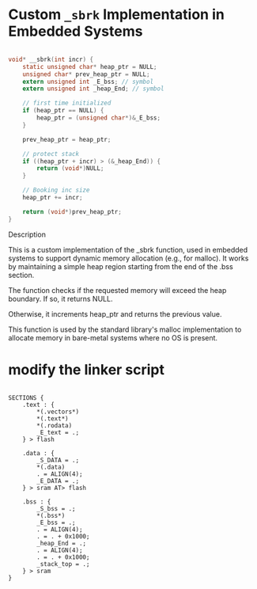 
# Custom `_sbrk` Implementation in Embedded Systems

```c

void* __sbrk(int incr) {
    static unsigned char* heap_ptr = NULL;
    unsigned char* prev_heap_ptr = NULL;
    extern unsigned int _E_bss; // symbol
    extern unsigned int _heap_End; // symbol

    // first time initialized
    if (heap_ptr == NULL) {
        heap_ptr = (unsigned char*)&_E_bss;
    }

    prev_heap_ptr = heap_ptr;

    // protect stack
    if ((heap_ptr + incr) > (&_heap_End)) {
        return (void*)NULL;
    }

    // Booking inc size
    heap_ptr += incr;

    return (void*)prev_heap_ptr;
}
```

Description

This is a custom implementation of the _sbrk function, used in embedded systems to support dynamic memory allocation (e.g., for malloc). It works by maintaining a simple heap region starting from the end of the .bss section.



The function checks if the requested memory will exceed the heap boundary. If so, it returns NULL.

Otherwise, it increments heap_ptr and returns the previous value.


This function is used by the standard library's malloc implementation to allocate memory in bare-metal systems where no OS is present.

# modify the linker script 

```ld

SECTIONS {
    .text : {
        *(.vectors*)
        *(.text*)
        *(.rodata)
        _E_text = .;
    } > flash

    .data : {
        _S_DATA = .;
        *(.data)
        . = ALIGN(4);
        _E_DATA = .;
    } > sram AT> flash

    .bss : {
        _S_bss = .;
        *(.bss*)
        _E_bss = .;
        . = ALIGN(4);
        . = . + 0x1000;
        _heap_End = .;
        . = ALIGN(4);
        . = . + 0x1000;
        _stack_top = .;
    } > sram
}


```
